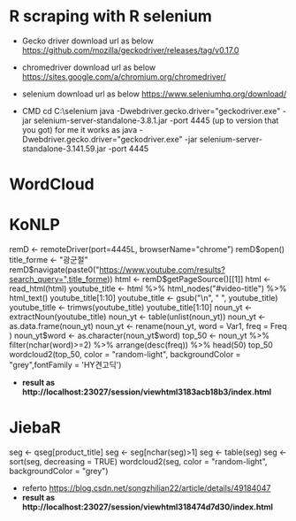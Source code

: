 # R scraping with R selenium

* Gecko driver download url as below
https://github.com/mozilla/geckodriver/releases/tag/v0.17.0

* chromedriver download url as below
https://sites.google.com/a/chromium.org/chromedriver/

* selenium download url as below
https://www.seleniumhq.org/download/

* CMD 
cd C:\selenium
java -Dwebdriver.gecko.driver="geckodriver.exe" -jar selenium-server-standalone-3.8.1.jar -port 4445 (up to version that you got)
for me it works as java -Dwebdriver.gecko.driver="geckodriver.exe" -jar selenium-server-standalone-3.141.59.jar -port 4445


# WordCloud
# KoNLP
remD <- remoteDriver(port=4445L, browserName="chrome")
remD$open()
title_forme <- "광군절" 
 remD$navigate(paste0("https://www.youtube.com/results?search_query=",title_forme))
 html <- remD$getPageSource()[[1]]
 html <- read_html(html)
 youtube_title <- html %>% html_nodes("#video-title") %>% html_text()
 youtube_title[1:10]
 youtube_title <- gsub("\n", " ", youtube_title)
 youtube_title <- trimws(youtube_title)
 youtube_title[1:10]
noun_yt <- extractNoun(youtube_title)
noun_yt <- table(unlist(noun_yt))
noun_yt <- as.data.frame(noun_yt)
noun_yt <- rename(noun_yt,
 word = Var1, 
 freq = Freq
)
noun_yt$word <- as.character(noun_yt$word)
top_50 <- noun_yt %>%
 filter(nchar(word)>=2) %>% 
 arrange(desc(freq)) %>% 
 head(50)
top_50
wordcloud2(top_50, color = "random-light", backgroundColor = "grey",fontFamily = 'HY견고딕')

* <b> result as http://localhost:23027/session/viewhtml3183acb18b3/index.html </b>

# JiebaR

seg <- qseg[product_title]
seg <- seg[nchar(seg)>1]
seg <- table(seg)
seg <- sort(seg, decreasing = TRUE)
wordcloud2(seg, color = "random-light", backgroundColor = "grey")

* referto https://blog.csdn.net/songzhilian22/article/details/49184047
* <b> result as http://localhost:23027/session/viewhtml318474d7d30/index.html </b>
